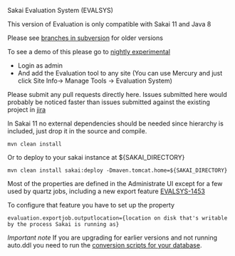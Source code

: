 Sakai Evaluation System (EVALSYS)

This version of Evaluation is only compatible with Sakai 11 and Java 8

Please see [branches in subversion](https://source.sakaiproject.org/contrib/evaluation/branches/) for older versions 

To see a demo of this please go to [nightly experimental](https://experimental.nightly.sakaiproject.org/)
* Login as admin
* And add the Evaluation tool to any site (You can use Mercury and just click Site Info-> Manage Tools -> Evaluation System)

Please submit any pull requests directly here. Issues submitted here would probably be noticed faster than issues submitted against the existing project in [jira](https://jira.sakaiproject.org/browse/EVALSYS)

In Sakai 11 no external dependencies should be needed since hierarchy is included, just drop it in the source and compile.

`mvn clean install`

Or to deploy to your sakai instance at ${SAKAI_DIRECTORY}

`mvn clean install sakai:deploy -Dmaven.tomcat.home=${SAKAI_DIRECTORY}`

Most of the properties are defined in the Administrate UI except for a few used by quartz jobs, including a new export feature [EVALSYS-1453](https://jira.sakaiproject.org/browse/EVALSYS-1453)

To configure that feature you have to set up the property

`evaluation.exportjob.outputlocation={location on disk that's writable by the process Sakai is running as}`

*Important note* If you are upgrading for earlier versions and not running auto.ddl you need to run the [conversion scripts for your database](https://github.com/sakaicontrib/evaluation/tree/e4a1a448b812fbdff3ee823cce9e8fccb560259c/sakai-evaluation-impl/src/ddl/conversion).
